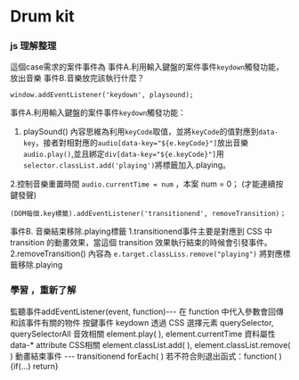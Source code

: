 # Drum kit

### js 理解整理
這個case需求的案件事件為 事件A.利用輸入鍵盤的案件事件`keydown`觸發功能，放出音樂  事件B.音樂放完該執行什麼？

 
 ```
window.addEventListener('keydown', playsound);
```
事件A.利用輸入鍵盤的案件事件`keydown`觸發功能：
1. playSound() 內容思維為利用`keyCode`取值，並將`keyCode`的值對應到`data-key`，接者對相對應的`audio[data-key="${e.keyCode}"]`放出音樂	 `audio.play()`,並且綁定`div[data-key="${e.keyCode}"]`用`selector.classList.add('playing')`將標籤加入.playing。

2.控制音樂重置時間 `audio.currentTime = num`  ，本案 num = 0； (才能連續按鍵發聲) 

 

```
(DOM每個.key標籤).addEventListener('transitionend', removeTransition)；
```
事件B. 音樂結束移除.playing標籤
1.transitionend事件主要是對應到 CSS 中 transition 的動畫效果，當這個 transition 效果執行結束的時候會引發事件。
2.removeTransition() 內容為 `e.target.classLiss.remove("playing")`  將對應標籤移除.playing



### 學習 ，重新了解

監聽事件addEventListener(event, function)--- 在 function 中代入參數會回傳和該事件有關的物件
按鍵事件 keydown
透過 CSS 選擇元素 querySelector, querySelectorAll
音效相關 element.play( ), element.currentTime 
資料屬性 data-* attribute
CSS相關 element.classList.add( ), element.classList.remove( )
動畫結束事件 --- transitionend
forEach( )
若不符合則退出函式：function( ){if(...) return}

